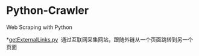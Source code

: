# Python-Crawler
Web Scraping with Python

*[getExternalLinks.py](https://github.com/JacquelineLan/Python-Crawler/blob/master/getExternalLinks.py)  通过互联网采集网站，跟随外链从一个页面跳转到另一个页面
